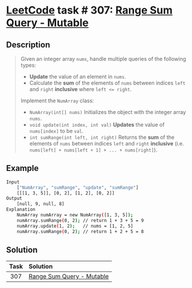 # [LeetCode][leetcode] task # 307: [Range Sum Query - Mutable][task]

Description
-----------

> Given an integer array `nums`, handle multiple queries of the following types:
> * **Update** the value of an element in `nums`.
> * Calculate the **sum** of the elements of `nums`
> between indices `left` and `right` **inclusive** where `left <= right`.
>
> Implement the `NumArray` class:
> * `NumArray(int[] nums)` Initializes the object with the integer array `nums`.
> * `void update(int index, int val)` **Updates** the value of `nums[index]` to be `val`.
> * `int sumRange(int left, int right)` Returns the **sum** of the elements of `nums`
> between indices `left` and `right` **inclusive** (i.e. `nums[left] + nums[left + 1] + ... + nums[right]`).

Example
-------

```sh
Input
    ["NumArray", "sumRange", "update", "sumRange"]
    [[[1, 3, 5]], [0, 2], [1, 2], [0, 2]]
Output
    [null, 9, null, 8]
Explanation
    NumArray numArray = new NumArray([1, 3, 5]);
    numArray.sumRange(0, 2); // return 1 + 3 + 5 = 9
    numArray.update(1, 2);   // nums = [1, 2, 5]
    numArray.sumRange(0, 2); // return 1 + 2 + 5 = 8
```

Solution
--------

| Task | Solution                              |
|:----:|:--------------------------------------|
| 307  | [Range Sum Query - Mutable][solution] |


[leetcode]: <http://leetcode.com/>
[task]: <https://leetcode.com/problems/range-sum-query-mutable/>
[solution]: <https://github.com/wellaxis/witalis-jkit/blob/main/module/tasks/src/main/java/com/witalis/jkit/tasks/core/task/leetcode/h4/p307/option/Practice.java>
